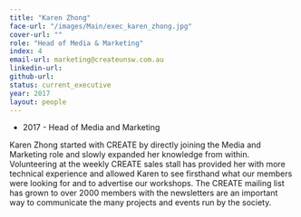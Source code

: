```yaml
---
title: "Karen Zhong"
face-url: "/images/Main/exec_karen_zhong.jpg"
cover-url: ""
role: "Head of Media & Marketing"
index: 4
email-url: marketing@createunsw.com.au
linkedin-url:
github-url:
status: current_executive
year: 2017
layout: people
---
```

- 2017 - Head of Media and Marketing

Karen Zhong started with CREATE by directly joining the Media and Marketing role and slowly expanded her knowledge from within. Volunteering at the weekly CREATE sales stall has provided her with more technical experience and allowed Karen to see firsthand what our members were looking for and to advertise our workshops. The CREATE mailing list has grown to over 2000 members with the newsletters are an important way to communicate the many projects and events run by the society.